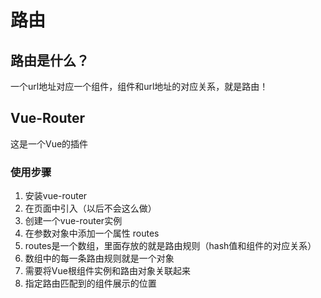 # 路由

## 路由是什么？

一个url地址对应一个组件，组件和url地址的对应关系，就是路由！

## Vue-Router

这是一个Vue的插件

### 使用步骤

1. 安装vue-router
2. 在页面中引入（以后不会这么做）
3. 创建一个vue-router实例
4. 在参数对象中添加一个属性 routes
5. routes是一个数组，里面存放的就是路由规则（hash值和组件的对应关系）
6. 数组中的每一条路由规则就是一个对象
7. 需要将Vue根组件实例和路由对象关联起来
8. 指定路由匹配到的组件展示的位置